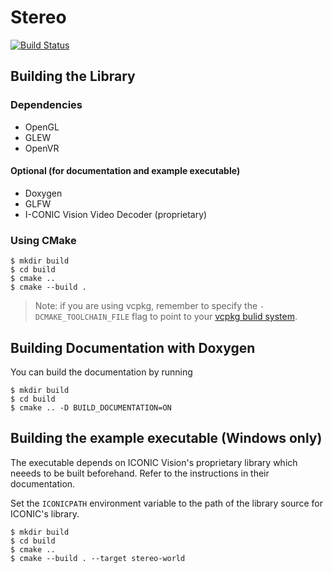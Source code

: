 
# Stereo

[![Build Status](https://travis-ci.org/mvk-pupils/stereo.svg?branch=master)](https://travis-ci.org/mvk-pupils/stereo)

## Building the Library


### Dependencies

- OpenGL
- GLEW
- OpenVR


#### Optional (for documentation and example executable)

- Doxygen
- GLFW
- I-CONIC Vision Video Decoder (proprietary)


### Using CMake

```
$ mkdir build
$ cd build
$ cmake ..
$ cmake --build .
```

> Note: if you are using vcpkg, remember to specify the `-DCMAKE_TOOLCHAIN_FILE`
> flag to point to your [vcpkg bulid system](https://github.com/Microsoft/vcpkg#quick-start).


## Building Documentation with Doxygen

You can build the documentation by running

```
$ mkdir build
$ cd build
$ cmake .. -D BUILD_DOCUMENTATION=ON
```


## Building the example executable (Windows only)

The executable depends on ICONIC Vision's proprietary library which neeeds to be
built beforehand. Refer to the instructions in their documentation. 

Set the `ICONICPATH` environment variable to the path of the library source for
ICONIC's library.

```
$ mkdir build
$ cd build
$ cmake ..
$ cmake --build . --target stereo-world
```

